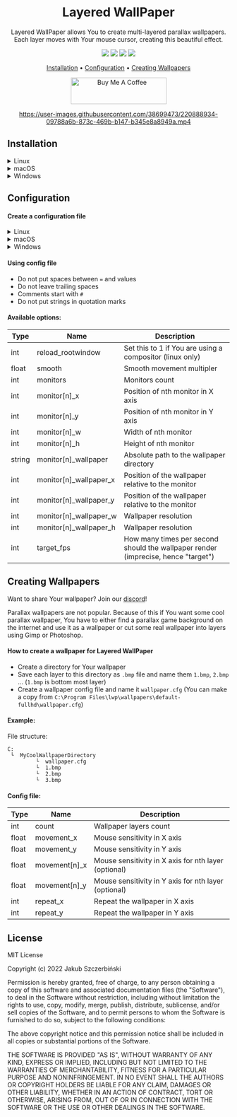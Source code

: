 
<div align="center">

# Layered WallPaper

Layered WallPaper allows You to create multi-layered parallax wallpapers.<br />
Each layer moves with Your mouse cursor, creating this beautiful effect.

[![](https://img.shields.io/github/v/release/jszczerbinsky/lwp?style=for-the-badge)](https://github.com/jszczerbinsky/lwp/releases/latest)
[![](https://img.shields.io/github/downloads/jszczerbinsky/lwp/total?style=for-the-badge)](https://github.com/jszczerbinsky/lwp/releases/latest)
[![](https://img.shields.io/github/actions/workflow/status/jszczerbinsky/lwp/build.yml?style=for-the-badge)](https://github.com/jszczerbinsky/lwp)
[![](https://img.shields.io/discord/1077955077974794322?label=DISCORD&style=for-the-badge)](https://discord.gg/JmkCqjYFQa)

[Installation](#installation) •
[Configuration](#configuration) •
[Creating Wallpapers](#creating-wallpapers)

<a href="https://www.buymeacoffee.com/jszczerbinsky" target="_blank"><img src="https://cdn.buymeacoffee.com/buttons/v2/default-yellow.png" alt="Buy Me A Coffee" style="height: 60px !important;width: 217px !important;" ></a>

https://user-images.githubusercontent.com/38699473/220888934-09788a6b-873c-469b-b147-b345e8a8949a.mp4

</div>

## Installation

<details>
  <summary>Linux</summary>
  
  #### Installation steps
  
  - Install `SDL2` using Your package manager
  - If You are using `Wayland`, You also must install `XWayland`
  - Download `.tar.gz` package from [releases](https://github.com/jszczerbinsky/lwp/releases/latest)
  - Extract the content to `/`:
  ```shell
  sudo tar -o -xvf [archive name].tar.gz --directory /
  ```
  - Test Layered WallPaper by running `lwp`
  - Setting `reload_rootwindow=1` in config file may be necessary on some distributions for Layered WallPaper to work properly (see [configuration](#configuration))
  - To make Layered WallPaper run on startup, add `lwp &` command to Your desktop enviroment `.rc` file
  
  #### Build from source instead
  - Install `SDL2` using Your package manager. On some distributions `SDL2` doesn't contain development files, so it may be also necessary to install development version of `SDL2`
  - If You are using `Wayland`, You also must install `XWayland`
  - Install `CMake`
  - Clone the repository and prepare a `build` directory:

  ```shell
  git clone https://github.com/jszczerbinsky/lwp
  cd lwp
  mkdir build
  cd build
  ```
  - Compile the project and generate a `.tar.gz` package
  ```shell
  cmake ../
  cmake --build .
  cpack
  ```
  - Extract `.tar.gz` package
  ```shell
  sudo tar -o -xvf [archive name].tar.gz --directory /
  ```
  - Test Layered WallPaper by running `lwp`
  - Setting `reload_rootwindow=1` in config file may be necessary on some distributions for Layered WallPaper to work properly (see [configuration](#configuration))
  - To make Layered WallPaper run on startup, add `lwp &` command to Your desktop enviroment `.rc` file
  
</details>

<details>
  <summary>macOS</summary>
  
  #### Installation steps
  - Download and run the installer from [releases](https://github.com/jszczerbinsky/lwp/releases/latest)
  - Drag and drop Layered_WallPaper into Applications
  - To make Layered WallPaper run on startup, run Toggle_Autorun.command
    - To stop running Layered WallPaper on startup, run it again
  
  #### Build from source instead
  - Install `SDL2` (homebrew: `brew install sdl2`)
  - To build this project, You need to install `cmake` (homebrew: `brew install cmake`)
  - Clone the repository:
    ```zsh
    git clone https://github.com/jszczerbinsky/lwp
    cd lwp
    
    ```
  - Compile and generate installer
    ```zsh
    mkdir build
    cd build
    cmake ../
    cmake --build .
    cpack -G DragNDrop
    ```
  - DMG installer should appear, open it and drag Layered_WallPaper into Applications
  - To make Layered WallPaper run on startup, run Toggle_Autorun.command
    - To stop running Layered WallPaper on startup, run it again
    
</details>

<details>
  <summary>Windows</summary>
  
  #### Installation steps
  - Download and run the installer from [releases](https://github.com/jszczerbinsky/lwp/releases/latest)
  - Layered WallPaper should run immediately after the installation
  
  #### Build from source instead
  To compile Layered WallPaper on Windows you need to install [MSYS2](https://www.msys2.org/). After the installation follow the guide for setting up [GTK development enviroment](https://www.gtk.org/docs/installations/windows#using-gtk-from-msys2-packages). From now on continue using MSYS2 MinGW terminal (make sure you're using `MSYS2 MINGW64`/`MSYS2 MINGW32` instead of `MSYS2`).

##### Install the remaining dependencies
There is a problem with the newest version of SDL2 on MSYS2 repository (see [issue](https://github.com/haskell-game/sdl2/issues/277)), that leads to a compilation error, thus You should install an older version of SDL2 instead.
```shell
# For 64bit:
curl -O https://repo.msys2.org/mingw/x86_64/mingw-w64-x86_64-SDL2-2.0.14-2-any.pkg.tar.zst
pacman -U mingw-w64-x86_64-SDL2-2.0.14-2-any.pkg.tar.zst

# For 32bit:
curl -O https://repo.msys2.org/mingw/i686/mingw-w64-i686-SDL2-2.0.14-2-any.pkg.tar.zst
pacman -U mingw-w64-i686-SDL2-2.0.14-2-any.pkg.tar.zst
```

You also have to install cmake
```shell
# For 64bit:
pacman -S mingw-w64-x86_64-cmake

# For 32bit:
pacman -S mingw-w64-i686-cmake
```

##### Clone the repository
```shell
git clone https://github.com/jszczerbinsky/lwp
cd lwp
mkdir build
cd build
```

##### Compile and install
- Download [SDL2](https://github.com/libsdl-org/SDL/releases/latest) runtime package and unpack it.
- Compile the program
```shell
# Remember to use unix path format (instead of C:/path/to/dir use /c/path/to/dir)
cmake -DSDL2_RUNTIME_DIR=/path/to/dir ../
cmake --build .
# Prepare the DLLs, that will be shipped with the program.
# The script is going to ask you which version of gdbus.exe should it use (32bit or 64bit)
../distributeDLLs.sh
cpack
```
After this the installer should appear in the current directory.
  
</details>

## Configuration

#### Create a configuration file
<details>
  <summary>Linux</summary>
  
  - Copy default config file to `.config/lwp/lwp.cfg`:
  ```shell
  mkdir ~/.config/lwp
  cp /etc/lwp.cfg ~/.config/lwp/lwp.cfg
  ```
  
</details>
<details>
  <summary>macOS</summary>

  - Copy default config file to `~/.config/lwp/lwp.cfg`:
    ```zsh
    mkdir -p ~/.config/lwp
    cp /opt/lwp/lwp.cfg ~/.config/lwp/
    ```
</details>
<details>
  <summary>Windows</summary>
  
  - Press <kbd>⊞ Win</kbd> + <kbd>R</kbd>
  - Type `%appdata%` and press `Ok`
  - Create new directory and name it `lwp`
  - Copy file `C:\Program Files\lwp\defaultWin.cfg` to directory created in the previous step and rename it to `lwp.cfg`
  - Open `lwp.cfg` in notepad
  
</details>

#### Using config file

- Do not put spaces between `=` and values
- Do not leave trailing spaces
- Comments start with `#`
- Do not put strings in quotation marks

#### Available options:

|  Type  |      Name    | Description |
| ------ | ------------ | ----------- |
| int    | reload_rootwindow | Set this to 1 if You are using a compositor (linux only) |
| float  | smooth       | Smooth movement multipler |
| int    | monitors     | Monitors count |
| int    | monitor[n]_x | Position of nth monitor in X axis |
| int    | monitor[n]_y | Position of nth monitor in Y axis |
| int    | monitor[n]_w | Width of nth monitor |
| int    | monitor[n]_h | Height of nth monitor |
| string | monitor[n]_wallpaper   | Absolute path to the wallpaper directory |
| int    | monitor[n]_wallpaper_x | Position of the wallpaper relative to the monitor |
| int    | monitor[n]_wallpaper_y | Position of the wallpaper relative to the monitor |
| int    | monitor[n]_wallpaper_w | Wallpaper resolution |
| int    | monitor[n]_wallpaper_h | Wallpaper resolution |
| int    | target_fps     | How many times per second should the wallpaper render (imprecise, hence "target") |

## Creating Wallpapers

Want to share Your wallpaper? Join our [discord](https://discord.gg/JmkCqjYFQa)!

Parallax wallpapers are not popular. Because of this if You want some cool parallax wallpaper, You have to either find a parallax game background on the internet and use it as a wallpaper or cut some real wallpaper into layers using Gimp or Photoshop.

#### How to create a wallpaper for Layered WallPaper
- Create a directory for Your wallpaper
- Save each layer to this directory as `.bmp` file and name them `1.bmp`, `2.bmp` ... (`1.bmp` is bottom most layer)
- Create a wallpaper config file and name it `wallpaper.cfg` (You can make a copy from `C:\Program Files\lwp\wallpapers\default-fullhd\wallpaper.cfg`)

#### Example:

File structure:
```
C:
 └  MyCoolWallpaperDirectory
         └  wallpaper.cfg
         └  1.bmp
         └  2.bmp
         └  3.bmp
```

#### Config file:

|  Type  |      Name    | Description |
| ------ | ------------ | ----------- |
| int    | count        | Wallpaper layers count |
| float  | movement_x    | Mouse sensitivity in X axis |
| float  | movement_y    | Mouse sensitivity in Y axis |
| float  | movement[n]_x | Mouse sensitivity in X axis for nth layer (optional)|
| float  | movement[n]_y | Mouse sensitivity in Y axis for nth layer (optional)|
| int    | repeat_x     | Repeat the wallpaper in X axis |
| int    | repeat_y     | Repeat the wallpaper in Y axis |

## License

MIT License

Copyright (c) 2022 Jakub Szczerbiński

Permission is hereby granted, free of charge, to any person obtaining a copy
of this software and associated documentation files (the "Software"), to deal
in the Software without restriction, including without limitation the rights
to use, copy, modify, merge, publish, distribute, sublicense, and/or sell
copies of the Software, and to permit persons to whom the Software is
furnished to do so, subject to the following conditions:

The above copyright notice and this permission notice shall be included in all
copies or substantial portions of the Software.

THE SOFTWARE IS PROVIDED "AS IS", WITHOUT WARRANTY OF ANY KIND, EXPRESS OR
IMPLIED, INCLUDING BUT NOT LIMITED TO THE WARRANTIES OF MERCHANTABILITY,
FITNESS FOR A PARTICULAR PURPOSE AND NONINFRINGEMENT. IN NO EVENT SHALL THE
AUTHORS OR COPYRIGHT HOLDERS BE LIABLE FOR ANY CLAIM, DAMAGES OR OTHER
LIABILITY, WHETHER IN AN ACTION OF CONTRACT, TORT OR OTHERWISE, ARISING FROM,
OUT OF OR IN CONNECTION WITH THE SOFTWARE OR THE USE OR OTHER DEALINGS IN THE
SOFTWARE.